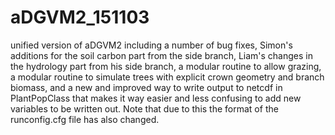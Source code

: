 # aDGVM2_151103
unified version of aDGVM2 including a number of bug fixes, Simon's additions for the soil carbon part from the side branch, Liam's changes in the hydrology part from his side branch, a modular routine to allow grazing, a modular routine to simulate trees with explicit crown geometry and branch biomass, and a new and improved way to write output to netcdf in PlantPopClass that makes it way easier and less confusing to add new variables to be written out. Note that due to this the format of the runconfig.cfg file has also changed. 
